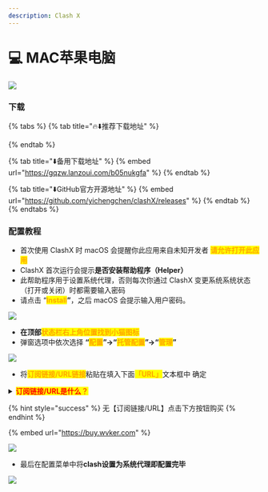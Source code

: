 ```yaml
---
description: Clash X
---
```


# 💻 MAC苹果电脑

![](https://1-1306085497.cos.ap-shanghai.myqcloud.com/img/20210717223407.jpg)

### 下载

{% tabs %}
{% tab title="🔥⬇️推荐下载地址" %}

{% endtab %}

{% tab title="⬇️备用下载地址" %}
{% embed url="https://gqzw.lanzoui.com/b05nukgfa" %}
{% endtab %}

{% tab title="⬇️GitHub官方开源地址" %}
{% embed url="https://github.com/yichengchen/clashX/releases" %}
{% endtab %}
{% endtabs %}

### 配置教程

* 首次使用 ClashX 时 macOS 会提醒你此应用来自未知开发者 <mark style="color:orange;">**请允许打开此应用**</mark>
* ClashX 首次运行会提示**是否安装帮助程序（Helper）**
* 此帮助程序用于设置系统代理，否则每次你通过 ClashX 变更系统系统状态（打开或关闭）时都需要输入密码
* 请点击 “<mark style="color:orange;">**Install**</mark>**”**，之后 macOS 会提示输入用户密码。

![](https://1-1306085497.cos.ap-shanghai.myqcloud.com/img/20210802002333.jpeg)

* **在顶部**<mark style="color:orange;">**状态栏右上角位置找到小猫图标**</mark>
* 弹窗选项中依次选择 **“**<mark style="color:orange;">**配置**</mark>**”→“**<mark style="color:orange;">**托管配置**</mark>**”→“**<mark style="color:orange;">**管理**</mark>**”**

![](https://1-1306085497.cos.ap-shanghai.myqcloud.com/img/20210802002335.png)

* 将<mark style="color:orange;">**订阅链接/URL链接**</mark>粘贴在填入下面<mark style="color:orange;">**「URL」**</mark>文本框中 确定

<details>

<summary><mark style="color:red;"><strong>订阅链接/URL是什么</strong>？</mark></summary>

是很长的一段网址链接，打开是一串API字符串。例：【订阅链接/URL：】<mark style="color:red;">https://\*\*\*.com/api/v1/client/subscribe?token=\*\*\*\*</mark>红字部分就是你的订阅链接，每个人都是单独的。确保前后没有空格和中文，复制导入进加速器即可，一般购买后机器人会发送过去请查看聊天记录及邮箱！

</details>

{% hint style="success" %}
无【订阅链接/URL】点击下方按钮购买
{% endhint %}

{% embed url="https://buy.wvker.com" %}

![](https://1-1306085497.cos.ap-shanghai.myqcloud.com/img/20210802002338.png)

* 最后在配置菜单中将**clash设置为系统代理即配置完毕**

![](https://1-1306085497.cos.ap-shanghai.myqcloud.com/img/20210802002341.png)

